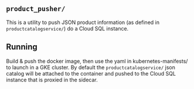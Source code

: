 ## `product_pusher/`

This is a utility to push JSON product information (as defined in
`productcatalogservice/`) do a Cloud SQL instance.

## Running
Build & push the docker image, then use the yaml in kubernetes-manifests/ to
launch in a GKE cluster. By default the `productcatalogservice/` json catalog
will be attached to the container and pushed to the Cloud SQL instance that is
proxied in the sidecar.
